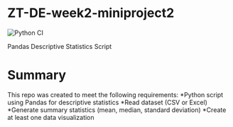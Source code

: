 # ZT-DE-week2-miniproject2
![Python CI](https://github.com/JTuratkhan/ZT-DE-week2-miniproject2/actions/workflows/ci.yml/badge.svg)

Pandas Descriptive Statistics Script

# Summary
This repo was created to meet the following requirements:
*Python script using Pandas for descriptive statistics
*Read dataset (CSV or Excel)
*Generate summary statistics (mean, median, standard deviation)
*Create at least one data visualization

